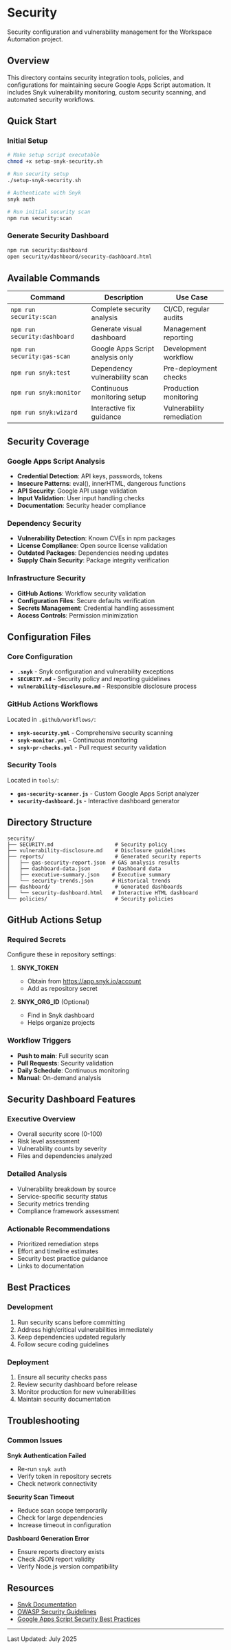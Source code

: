 # Security

Security configuration and vulnerability management for the Workspace Automation project.

## Overview

This directory contains security integration tools, policies, and configurations for maintaining secure Google Apps Script automation. It includes Snyk vulnerability monitoring, custom security scanning, and automated security workflows.

## Quick Start

### Initial Setup

```bash
# Make setup script executable
chmod +x setup-snyk-security.sh

# Run security setup
./setup-snyk-security.sh

# Authenticate with Snyk
snyk auth

# Run initial security scan
npm run security:scan
```

### Generate Security Dashboard

```bash
npm run security:dashboard
open security/dashboard/security-dashboard.html
```

## Available Commands

| Command | Description | Use Case |
|---------|-------------|----------|
| `npm run security:scan` | Complete security analysis | CI/CD, regular audits |
| `npm run security:dashboard` | Generate visual dashboard | Management reporting |
| `npm run security:gas-scan` | Google Apps Script analysis only | Development workflow |
| `npm run snyk:test` | Dependency vulnerability scan | Pre-deployment checks |
| `npm run snyk:monitor` | Continuous monitoring setup | Production monitoring |
| `npm run snyk:wizard` | Interactive fix guidance | Vulnerability remediation |

## Security Coverage

### Google Apps Script Analysis

- **Credential Detection**: API keys, passwords, tokens
- **Insecure Patterns**: eval(), innerHTML, dangerous functions
- **API Security**: Google API usage validation
- **Input Validation**: User input handling checks
- **Documentation**: Security header compliance

### Dependency Security

- **Vulnerability Detection**: Known CVEs in npm packages
- **License Compliance**: Open source license validation
- **Outdated Packages**: Dependencies needing updates
- **Supply Chain Security**: Package integrity verification

### Infrastructure Security

- **GitHub Actions**: Workflow security validation
- **Configuration Files**: Secure defaults verification
- **Secrets Management**: Credential handling assessment
- **Access Controls**: Permission minimization

## Configuration Files

### Core Configuration

- **`.snyk`** - Snyk configuration and vulnerability exceptions
- **`SECURITY.md`** - Security policy and reporting guidelines
- **`vulnerability-disclosure.md`** - Responsible disclosure process

### GitHub Actions Workflows

Located in `.github/workflows/`:
- **`snyk-security.yml`** - Comprehensive security scanning
- **`snyk-monitor.yml`** - Continuous monitoring
- **`snyk-pr-checks.yml`** - Pull request security validation

### Security Tools

Located in `tools/`:
- **`gas-security-scanner.js`** - Custom Google Apps Script analyzer
- **`security-dashboard.js`** - Interactive dashboard generator

## Directory Structure

```
security/
├── SECURITY.md                    # Security policy
├── vulnerability-disclosure.md    # Disclosure guidelines
├── reports/                       # Generated security reports
│   ├── gas-security-report.json  # GAS analysis results
│   ├── dashboard-data.json       # Dashboard data
│   ├── executive-summary.json    # Executive summary
│   └── security-trends.json      # Historical trends
├── dashboard/                     # Generated dashboards
│   └── security-dashboard.html   # Interactive HTML dashboard
└── policies/                      # Security policies
```

## GitHub Actions Setup

### Required Secrets

Configure these in repository settings:

1. **SNYK_TOKEN**
   - Obtain from https://app.snyk.io/account
   - Add as repository secret

2. **SNYK_ORG_ID** (Optional)
   - Find in Snyk dashboard
   - Helps organize projects

### Workflow Triggers

- **Push to main**: Full security scan
- **Pull Requests**: Security validation
- **Daily Schedule**: Continuous monitoring
- **Manual**: On-demand analysis

## Security Dashboard Features

### Executive Overview
- Overall security score (0-100)
- Risk level assessment
- Vulnerability counts by severity
- Files and dependencies analyzed

### Detailed Analysis
- Vulnerability breakdown by source
- Service-specific security status
- Security metrics trending
- Compliance framework assessment

### Actionable Recommendations
- Prioritized remediation steps
- Effort and timeline estimates
- Security best practice guidance
- Links to documentation

## Best Practices

### Development

1. Run security scans before committing
2. Address high/critical vulnerabilities immediately
3. Keep dependencies updated regularly
4. Follow secure coding guidelines

### Deployment

1. Ensure all security checks pass
2. Review security dashboard before release
3. Monitor production for new vulnerabilities
4. Maintain security documentation

## Troubleshooting

### Common Issues

**Snyk Authentication Failed**
- Re-run `snyk auth`
- Verify token in repository secrets
- Check network connectivity

**Security Scan Timeout**
- Reduce scan scope temporarily
- Check for large dependencies
- Increase timeout in configuration

**Dashboard Generation Error**
- Ensure reports directory exists
- Check JSON report validity
- Verify Node.js version compatibility

## Resources

- [Snyk Documentation](https://docs.snyk.io)
- [OWASP Security Guidelines](https://owasp.org)
- [Google Apps Script Security Best Practices](https://developers.google.com/apps-script/guides/security)

---

Last Updated: July 2025